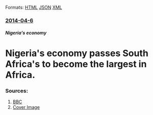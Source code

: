 
Formats: [HTML](/news/2014/04/6/nigeria-s-economy-passes-south-africa-s-to-become-the-largest-in-africa.html)  [JSON](/news/2014/04/6/nigeria-s-economy-passes-south-africa-s-to-become-the-largest-in-africa.json)  [XML](/news/2014/04/6/nigeria-s-economy-passes-south-africa-s-to-become-the-largest-in-africa.xml)  

### [2014-04-6](/news/2014/04/6/index.md)

##### Nigeria's economy
# Nigeria's economy passes South Africa's to become the largest in Africa. 




### Sources:

1. [BBC](http://www.bbc.co.uk/news/business-26913497)
1. [Cover Image](https://ichef-1.bbci.co.uk/news/1024/media/images/74005000/jpg/_74005579_102933566.jpg)
